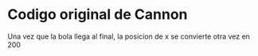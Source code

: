# Codigo original de Cannon
Una vez que la bola llega al final, la posicion de x se convierte otra vez en 200
